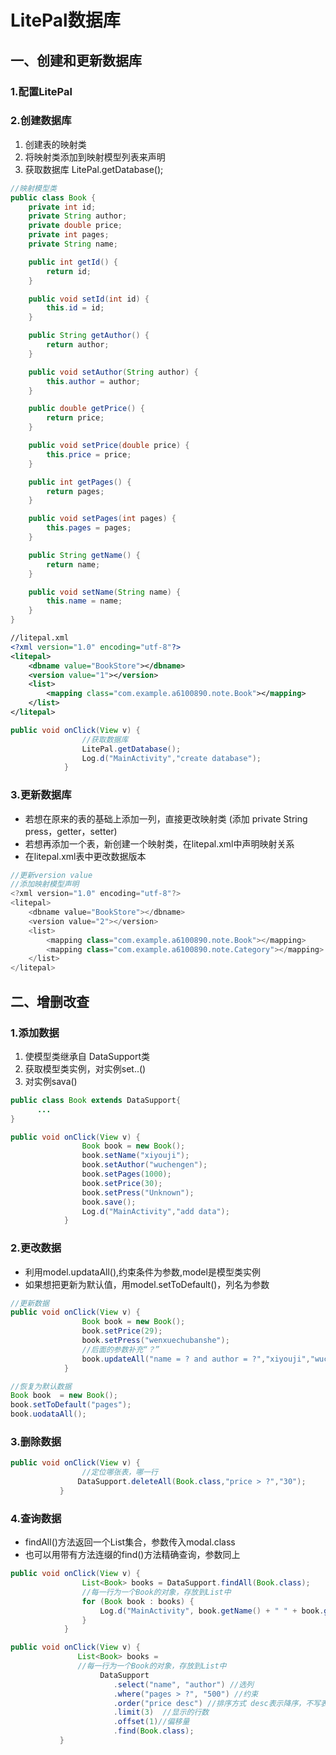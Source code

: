 # LitePal数据库
## 一、创建和更新数据库
### 1.配置LitePal

### 2.创建数据库
1. 创建表的映射类
2. 将映射类添加到映射模型列表来声明
3. 获取数据库 LitePal.getDatabase();

```java
//映射模型类
public class Book {
    private int id;
    private String author;
    private double price;
    private int pages;
    private String name;

    public int getId() {
        return id;
    }

    public void setId(int id) {
        this.id = id;
    }

    public String getAuthor() {
        return author;
    }

    public void setAuthor(String author) {
        this.author = author;
    }

    public double getPrice() {
        return price;
    }

    public void setPrice(double price) {
        this.price = price;
    }

    public int getPages() {
        return pages;
    }

    public void setPages(int pages) {
        this.pages = pages;
    }

    public String getName() {
        return name;
    }

    public void setName(String name) {
        this.name = name;
    }
}
```
```xml
//litepal.xml
<?xml version="1.0" encoding="utf-8"?>
<litepal>
    <dbname value="BookStore"></dbname>
    <version value="1"></version>
    <list>
        <mapping class="com.example.a6100890.note.Book"></mapping>
    </list>
</litepal>

```
```java
public void onClick(View v) {
                //获取数据库
                LitePal.getDatabase();
                Log.d("MainActivity","create database");
            }
```

### 3.更新数据**库**
* 若想在原来的表的基础上添加一列，直接更改映射类
(添加 private String press，getter，setter)
* 若想再添加一个表，新创建一个映射类，在litepal.xml中声明映射关系
* 在litepal.xml表中更改数据版本

```java
//更新version value
//添加映射模型声明
<?xml version="1.0" encoding="utf-8"?>
<litepal>
    <dbname value="BookStore"></dbname>
    <version value="2"></version>
    <list>
        <mapping class="com.example.a6100890.note.Book"></mapping>
        <mapping class="com.example.a6100890.note.Category"></mapping>
    </list>
</litepal>
```

## 二、增删改查

### 1.添加数据
1. 使模型类继承自 DataSupport类
2. 获取模型类实例，对实例set..()
3. 对实例sava()

```java
public class Book extends DataSupport{
      ...
}
```
```java
public void onClick(View v) {
                Book book = new Book();
                book.setName("xiyouji");
                book.setAuthor("wuchengen");
                book.setPages(1000);
                book.setPrice(30);
                book.setPress("Unknown");
                book.save();
                Log.d("MainActivity","add data");
            }
```

### 2.更改数据
* 利用model.updataAll(),约束条件为参数,model是模型类实例
* 如果想把更新为默认值，用model.setToDefault()，列名为参数

```java
//更新数据
public void onClick(View v) {
                Book book = new Book();
                book.setPrice(29);
                book.setPress("wenxuechubanshe");
                //后面的参数补充“？”
                book.updateAll("name = ? and author = ?","xiyouji","wuchengen");
            }
```

```java
//恢复为默认数据
Book book  = new Book();
book.setToDefault("pages");
book.uodataAll();
```

### 3.删除数据
```java
public void onClick(View v) {
                //定位哪张表，哪一行
               DataSupport.deleteAll(Book.class,"price > ?","30");
           }
```

### 4.查询数据
* findAll()方法返回一个List集合，参数传入modal.class
* 也可以用带有方法连缀的find()方法精确查询，参数同上
```java
public void onClick(View v) {
                List<Book> books = DataSupport.findAll(Book.class);
                //每一行为一个Book的对象，存放到List中
                for (Book book : books) {
                    Log.d("MainActivity", book.getName() + " " + book.getAuthor() + " " + book.getPress() + " " + book.getPrice() + " " + book.getPages());
                }
            }
```

```java
public void onClick(View v) {
               List<Book> books = 
               //每一行为一个Book的对象，存放到List中
                    DataSupport
                       .select("name", "author") //选列
                       .where("pages > ?", "500") //约束
                       .order("price desc") //排序方式 desc表示降序，不写表示升序
                       .limit(3)  //显示的行数
                       .offset(1)//偏移量
                       .find(Book.class);
           }
```
